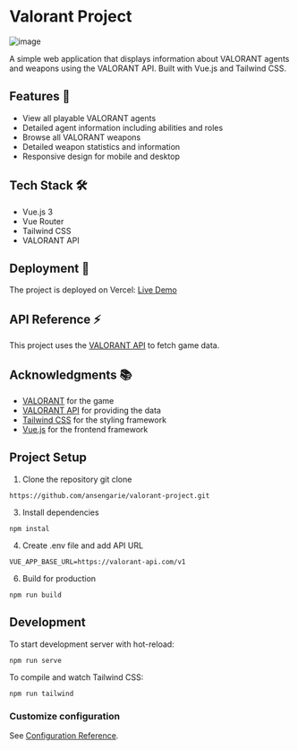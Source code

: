 # Valorant Project
![image](https://github.com/user-attachments/assets/a219749d-bfcc-49a0-bc28-8f2c4ded4eb9)

A simple web application that displays information about VALORANT agents and weapons using the VALORANT API. Built with Vue.js and Tailwind CSS.

## Features 🚀

- View all playable VALORANT agents
- Detailed agent information including abilities and roles
- Browse all VALORANT weapons
- Detailed weapon statistics and information
- Responsive design for mobile and desktop

## Tech Stack 🛠️

- Vue.js 3
- Vue Router
- Tailwind CSS
- VALORANT API

## Deployment 💫
The project is deployed on Vercel: [Live Demo](https://valorant-project-ten.vercel.app/) 

## API Reference ⚡

This project uses the [VALORANT API](https://valorant-api.com/) to fetch game data.

## Acknowledgments 📚
- [VALORANT](https://playvalorant.com/) for the game
- [VALORANT API](https://valorant-api.com/) for providing the data
- [Tailwind CSS](https://tailwindcss.com/) for the styling framework
- [Vue.js](https://vuejs.org/) for the frontend framework

## Project Setup

1. Clone the repository
git clone
```
https://github.com/ansengarie/valorant-project.git
```

3. Install dependencies
```
npm instal
```

4. Create .env file and add API URL
```
VUE_APP_BASE_URL=https://valorant-api.com/v1
```
6. Build for production
```
npm run build
```

## Development
To start development server with hot-reload:
```
npm run serve
```

To compile and watch Tailwind CSS:
```
npm run tailwind
```

### Customize configuration
See [Configuration Reference](https://cli.vuejs.org/config/).


